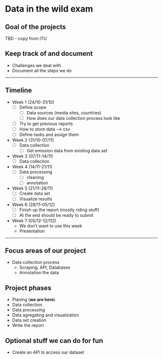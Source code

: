 # Data in the wild exam

## Goal of the projects
TBD - copy from ITU

## Keep track of and document
- Challenges we deal with
- Document all the steps we do

---
## Timeline
- Week 1 (24/10-31/10)
  - [ ] Define scope
    - [ ] Data sources (media sites, countries)
    - [ ] How does our data collection process look like
  - [ ] Try to get previous reports
  - [ ] How to store data --> csv
  - [ ] Define tasks and assign them 
- Week 2 (31/10-07/11)
  - [ ] Data collection
    - [ ] Get emission data from existing data set
- Week 3 (07/11-14/11)
  - [ ] Data collection
- Week 4 (14/11-21/11)
  - [ ] Data processing
    - [ ] cleaning
    - [ ] annotation
- Week 5 (21/11-28/11)
  - [ ] Create data set
  - [ ] Visualize results
- Week 6 (28/11-05/12)
  - [ ] Finish up the report (mostly riding stuff)
  - [ ] At the end should be ready to submit
- Week 7 (05/12-12/112)
  - We don't want to use this week
  - Presentation

---
## Focus areas of our project
- Data collection process
  - Scraping, API, Databases
  - Annotation the data
 
## Project phases
- Planing (**we are here**)
- Data collection
- Data processing
- Data agregating and visualization
- Data set creation
- Write the report

## Optional stuff we can do for fun
- Create an API to access our dataset



